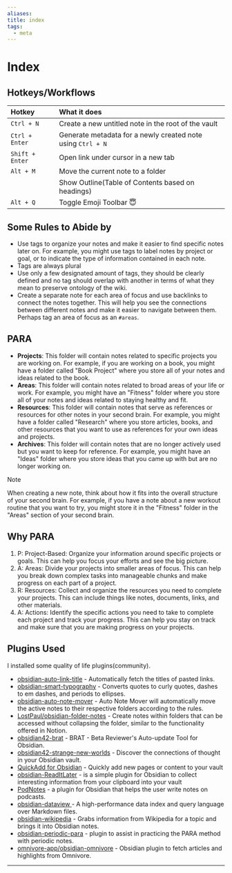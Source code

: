 ```yaml
---
aliases: 
title: index
tags:
  - meta
---
```


# Index

## Hotkeys/Workflows

| Hotkey          | What it does                                                |
|:--------------- |:----------------------------------------------------------- |
| `Ctrl + N`      | Create a new untitled note in the root of the vault         |
| `Ctrl + Enter`  | Generate metadata for a newly created note using `Ctrl + N` |
| `Shift + Enter` | Open link under cursor in a new tab                         |
| `Alt + M`       | Move the current note to a folder                           |
|                 | Show Outline(Table of Contents based on headings)           |
| `Alt + Q`       | Toggle Emoji Toolbar        😇                                                    |

## Some Rules to Abide by

- Use tags to organize your notes and make it easier to find specific notes later on. For example, you might use tags to label notes by project or goal, or to indicate the type of information contained in each note.
- Tags are always plural
- Use only a  few designated amount of tags, they should be clearly defined and no tag should overlap with another in terms of what they mean to preserve ontology of the wiki.
- Create a separate note for each area of focus and use backlinks to connect the notes together. This will help you see the connections between different notes and make it easier to navigate between them. Perhaps tag an area of focus as an `#areas`.

## PARA

- **Projects**: This folder will contain notes related to specific projects you are working on. For example, if you are working on a book, you might have a folder called "Book Project" where you store all of your notes and ideas related to the book.
- **Areas**: This folder will contain notes related to broad areas of your life or work. For example, you might have an "Fitness" folder where you store all of your notes and ideas related to staying healthy and fit.
- **Resources**: This folder will contain notes that serve as references or resources for other notes in your second brain. For example, you might have a folder called "Research" where you store articles, books, and other resources that you want to use as references for your own ideas and projects.
- **Archives**: This folder will contain notes that are no longer actively used but you want to keep for reference. For example, you might have an "Ideas" folder where you store ideas that you came up with but are no longer working on.

> [!note]
> When creating a new note, think about how it fits into the overall structure of your second brain. For example, if you have a note about a new workout routine that you want to try, you might store it in the "Fitness" folder in the "Areas" section of your second brain.


## Why PARA

1.  P: Project-Based: Organize your information around specific projects or goals. This can help you focus your efforts and see the big picture.
2.  A: Areas: Divide your projects into smaller areas of focus. This can help you break down complex tasks into manageable chunks and make progress on each part of a project.
3.  R: Resources: Collect and organize the resources you need to complete your projects. This can include things like notes, documents, links, and other materials.
4.  A: Actions: Identify the specific actions you need to take to complete each project and track your progress. This can help you stay on track and make sure that you are making progress on your projects.

## Plugins Used

I installed some quality of life plugins(community).

- [obsidian-auto-link-title](https://github.com/zolrath/obsidian-auto-link-title) -  Automatically fetch the titles of pasted links.
- [obsidian-smart-typography](https://github.com/mgmeyers/obsidian-smart-typography) -  Converts quotes to curly quotes, dashes to em dashes, and periods to ellipses.
- [obsidian-auto-note-mover](https://github.com/farux/obsidian-auto-note-mover) - Auto Note Mover will automatically move the active notes to their respective folders according to the rules.                    
- [LostPaul/obsidian-folder-notes](https://github.com/LostPaul/obsidian-folder-notes) - Create notes within folders that can be accessed without collapsing the folder, similar to the functionality offered in Notion.
- [obsidian42-brat](https://github.com/TfTHacker/obsidian42-brat) - BRAT - Beta Reviewer's Auto-update Tool for Obsidian.
- [obsidian42-strange-new-worlds](https://github.com/TfTHacker/obsidian42-strange-new-worlds) -  Discover the connections of thought in your Obsidian vault.
- [QuickAdd for Obsidian](https://github.com/chhoumann/quickadd) - Quickly add new pages or content to your vault
- [obsidian-ReadItLater](https://github.com/DominikPieper/obsidian-ReadItLater) - is a simple plugin for Obsidian to collect interesting information from your clipboard into your vault       
- [PodNotes](https://github.com/chhoumann/PodNotes) -  a plugin for Obsidian that helps the user write notes on podcasts.
- [obsidian-dataview ](https://github.com/blacksmithgu/obsidian-dataview) - A high-performance data index and query language over Markdown files.
- [obsidian-wikipedia](https://github.com/jmilldotdev/obsidian-wikipedia) - Grabs information from Wikipedia for a topic and brings it into Obsidian notes.
- [obsidian-periodic-para](https://github.com/quanru/obsidian-periodic-para) - plugin to assist in practicing the PARA method with periodic notes.
- [omnivore-app/obsidian-omnivore](https://github.com/omnivore-app/obsidian-omnivore) - Obsidian plugin to fetch articles and highlights from Omnivore.

---
